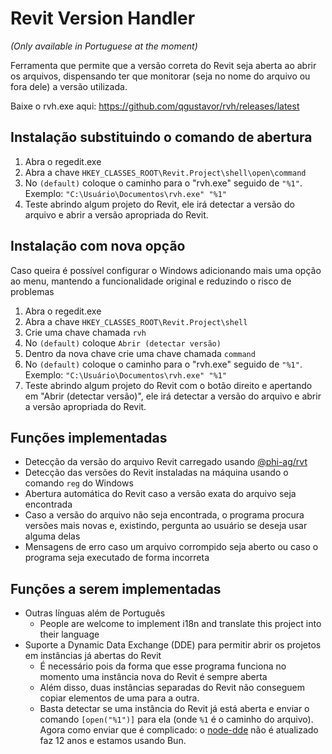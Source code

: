 # Revit Version Handler

*(Only available in Portuguese at the moment)*

Ferramenta que permite que a versão correta do Revit seja aberta ao abrir os arquivos, dispensando ter que monitorar (seja no nome do arquivo ou fora dele) a versão utilizada.

Baixe o rvh.exe aqui: https://github.com/qgustavor/rvh/releases/latest

## Instalação substituindo o comando de abertura

1. Abra o regedit.exe
2. Abra a chave `HKEY_CLASSES_ROOT\Revit.Project\shell\open\command`
3. No `(default)` coloque o caminho para o "rvh.exe" seguido de `"%1"`. Exemplo: `"C:\Usuário\Documentos\rvh.exe" "%1"`
4. Teste abrindo algum projeto do Revit, ele irá detectar a versão do arquivo e abrir a versão apropriada do Revit.

## Instalação com nova opção

Caso queira é possível configurar o Windows adicionando mais uma opção ao menu, mantendo a funcionalidade original e reduzindo o risco de problemas

1. Abra o regedit.exe
2. Abra a chave `HKEY_CLASSES_ROOT\Revit.Project\shell`
3. Crie uma chave chamada `rvh`
4. No `(default)` coloque `Abrir (detectar versão)`
5. Dentro da nova chave crie uma chave chamada `command`
6. No `(default)` coloque o caminho para o "rvh.exe" seguido de `"%1"`. Exemplo: `"C:\Usuário\Documentos\rvh.exe" "%1"`
7. Teste abrindo algum projeto do Revit com o botão direito e apertando em "Abrir (detectar versão)", ele irá detectar a versão do arquivo e abrir a versão apropriada do Revit.

## Funções implementadas

- Detecção da versão do arquivo Revit carregado usando [@phi-ag/rvt](https://github.com/phi-ag/rvt)
- Detecção das versões do Revit instaladas na máquina usando o comando `reg` do Windows
- Abertura automática do Revit caso a versão exata do arquivo seja encontrada
- Caso a versão do arquivo não seja encontrada, o programa procura versões mais novas e, existindo, pergunta ao usuário se deseja usar alguma delas
- Mensagens de erro caso um arquivo corrompido seja aberto ou caso o programa seja executado de forma incorreta

## Funções a serem implementadas

- Outras línguas além de Português
  - People are welcome to implement i18n and translate this project into their language
- Suporte a Dynamic Data Exchange (DDE) para permitir abrir os projetos em instâncias já abertas do Revit
    - É necessário pois da forma que esse programa funciona no momento uma instância nova do Revit é sempre aberta
    - Além disso, duas instâncias separadas do Revit não conseguem copiar elementos de uma para a outra.
    - Basta detectar se uma instância do Revit já está aberta e enviar o comando `[open("%1")]` para ela (onde `%1` é o caminho do arquivo). Agora como enviar que é complicado: o [node-dde](https://github.com/iblislin/node-dde) não é atualizado faz 12 anos e estamos usando Bun.
